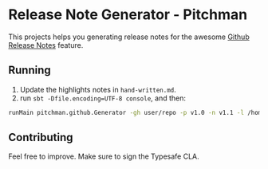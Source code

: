 # Release Note Generator - Pitchman

This projects helps you generating release notes for the awesome
[Github Release Notes](https://github.com/blog/1547-release-your-software) feature.

## Running

1. Update the highlights notes in `hand-written.md`.
2. run `sbt -Dfile.encoding=UTF-8 console`, and then:

```bash
runMain pitchman.github.Generator -gh user/repo -p v1.0 -n v1.1 -l /home/user/git/repo
```

## Contributing

Feel free to improve. Make sure to sign the Typesafe CLA.
